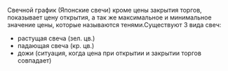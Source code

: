 Свечной график (Японские свечи) кроме цены закрытия торгов, показывает цену открытия, а так же максимальное и минимальное значение цены, которые называются тенями.Существуют 3 вида свеч:
* растущая свеча (зел. цв.)
* падающая свеча (кр. цв.) 
* дожи (ситуация, когда цена при открытии и закрытии торгов совпадает)